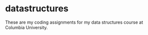 # datastructures
These are my coding assignments for my data structures course at Columbia University.
